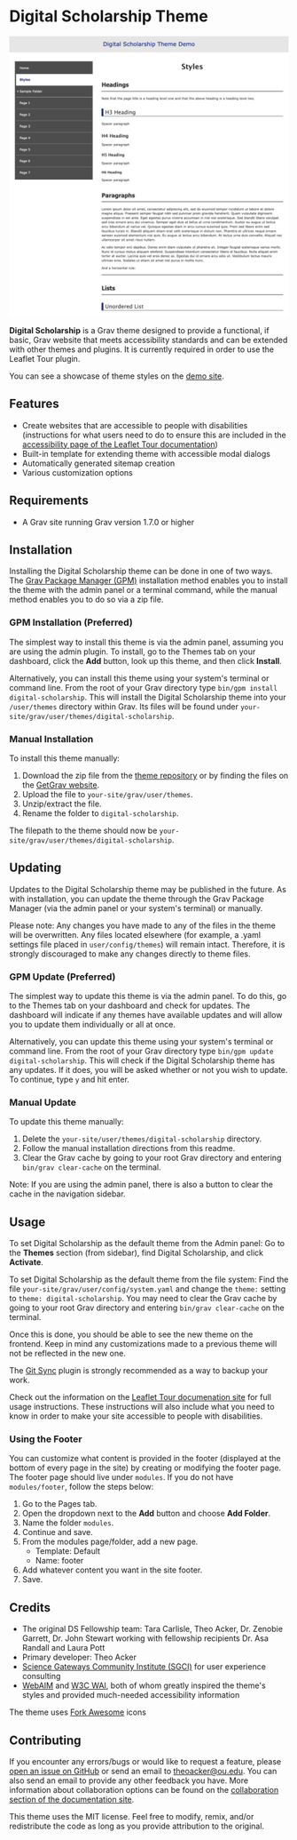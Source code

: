 # Digital Scholarship Theme

![Simple webpage with a side nav](./screenshot.jpg)

**Digital Scholarship** is a Grav theme designed to provide a functional, if basic, Grav website that meets accessibility standards and can be extended with other themes and plugins. It is currently required in order to use the Leaflet Tour plugin.

You can see a showcase of theme styles on the [demo site](https://leaflet-tour.oucreate.com/theme-demo).

<h2 id="features">Features</h2>

- Create websites that are accessible to people with disabilities (instructions for what users need to do to ensure this are included in the [accessibility page of the Leaflet Tour documentation](https://leaflet-tour.oucreate.com/accessibility))
- Built-in template for extending theme with accessible modal dialogs
- Automatically generated sitemap creation
- Various customization options

<h2 id="requirements">Requirements</h2>

- A Grav site running Grav version 1.7.0 or higher

<h2 id="installation">Installation</h2>

Installing the Digital Scholarship theme can be done in one of two ways. The [Grav Package Manager (GPM)](https://learn.getgrav.org/cli-console/grav-cli-gpm) installation method enables you to install the theme with the admin panel or a terminal command, while the manual method enables you to do so via a zip file.

<h3 id="gpm-installation">GPM Installation (Preferred)</h3>

The simplest way to install this theme is via the admin panel, assuming you are using the admin plugin. To install, go to the Themes tab on your dashboard, click the **Add** button, look up this theme, and then click **Install**.

Alternatively, you can install this theme using your system's terminal or command line. From the root of your Grav directory type `bin/gpm install digital-scholarship`. This will install the Digital Scholarship theme into your `/user/themes` directory within Grav. Its files will be found under `your-site/grav/user/themes/digital-scholarship`.

<h3 id="manual-installation">Manual Installation</h3>

To install this theme manually:

1. Download the zip file from the [theme repository](https://github.com/oulibraries/grav-theme-digital-scholarship) or by finding the files on the [GetGrav website](https://getgrav.org/downloads/plugins).
2. Upload the file to `your-site/grav/user/themes`.
3. Unzip/extract the file.
4. Rename the folder to `digital-scholarship`.

The filepath to the theme should now be `your-site/grav/user/themes/digital-scholarship`.

<h2 id="updating">Updating</h2>

Updates to the Digital Scholarship theme may be published in the future. As with installation, you can update the theme through the Grav Package Manager (via the admin panel or your system's terminal) or manually.

Please note: Any changes you have made to any of the files in the theme will be overwritten. Any files located elsewhere (for example, a .yaml settings file placed in `user/config/themes`) will remain intact. Therefore, it is strongly discouraged to make any changes directly to theme files.

<h3 id="gpm-update">GPM Update (Preferred)</h3>

The simplest way to update this theme is via the admin panel. To do this, go to the Themes tab on your dashboard and check for updates. The dashboard will indicate if any themes have available updates and will allow you to update them individually or all at once.

Alternatively, you can update this theme using your system's terminal or command line. From the root of your Grav directory type `bin/gpm update digital-scholarship`. This will check if the Digital Scholarship theme has any updates. If it does, you will be asked whether or not you wish to update. To continue, type `y` and hit enter.

<h3 id="manual-update">Manual Update</h3>

To update this theme manually:

1. Delete the `your-site/user/themes/digital-scholarship` directory.
2. Follow the manual installation directions from this readme.
3. Clear the Grav cache by going to your root Grav directory and entering `bin/grav clear-cache` on the terminal.

Note: If you are using the admin panel, there is also a button to clear the cache in the navigation sidebar.

<h2 id="usage">Usage</h2>

To set Digital Scholarship as the default theme from the Admin panel: Go to the **Themes** section (from sidebar), find Digital Scholarship, and click **Activate**.

To set Digital Scholarship as the default theme from the file system: Find the file `your-site/grav/user/config/system.yaml` and change the `theme:` setting to `theme: digital-scholarship`. You may need to clear the Grav cache by going to your root Grav directory and entering `bin/grav clear-cache` on the terminal.

Once this is done, you should be able to see the new theme on the frontend. Keep in mind any customizations made to a previous theme will not be reflected in the new one.

The [Git Sync](https://github.com/trilbymedia/grav-plugin-git-sync) plugin is strongly recommended as a way to backup your work.

Check out the information on the [Leaflet Tour documenation site](https://leaflet-tour.oucreate.com) for full usage instructions. These instructions will also include what you need to know in order to make your site accessible to people with disabilities.

<h3 id="using-the-footer">Using the Footer</h3>

You can customize what content is provided in the footer (displayed at the bottom of every page in the site) by creating or modifying the footer page. The footer page should live under `modules`. If you do not have `modules/footer`, follow the steps below:

1. Go to the Pages tab.
2. Open the dropdown next to the **Add** button and choose **Add Folder**.
3. Name the folder `modules`.
4. Continue and save.
5. From the modules page/folder, add a new page.
    - Template: Default
    - Name: footer
6. Add whatever content you want in the site footer.
7. Save.

<h2 id="credits">Credits</h2>

- The original DS Fellowship team: Tara Carlisle, Theo Acker, Dr. Zenobie Garrett, Dr. John Stewart working with fellowship recipients Dr. Asa Randall and Laura Pott
- Primary developer: Theo Acker
- [Science Gateways Community Institute (SGCI)](https://sciencegateways.org/) for user experience consulting
- [WebAIM](https://webaim.org/) and [W3C WAI](https://www.w3.org/WAI/), both of whom greatly inspired the theme's styles and provided much-needed accessibility information

The theme uses [Fork Awesome](https://forkaweso.me/Fork-Awesome/) icons

<h2 id="contributing">Contributing</h2>

If you encounter any errors/bugs or would like to request a feature, please [open an issue on GitHub](https://github.com/oulibraries/grav-plugin-leaflet-tour/issues) or send an email to theoacker@ou.edu. You can also send an email to provide any other feedback you have. More information about collaboration options can be found on the [collaboration section of the documentation site](https://leaflet-tour.oucreate.com/home#collaboration).

This theme uses the MIT license. Feel free to modify, remix, and/or redistribute the code as long as you provide attribution to the original.